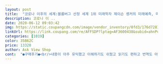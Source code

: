 ```yaml
---
layout: post 
title:  "코로나 이후의 세계:블룸버그 선정 세계 1위 미래학자 제이슨 솅커의 미래예측, 미디어숲" 
description: 코로나 이 ..
date: 2020-06-12 09:03:42 
img: https://static.coupangcdn.com/image/vendor_inventory/0fd3/176d728129bdfb82bf529cfb3820436231a205879169d8cb5314c526b3b2.jpg 
linkUrl: https://link.coupang.com/re/AFFSDP?lptag=AF3600438&subid=ahnPublicAsk&pageKey=1604969698&itemId=2741253447&vendorItemId=70731314910&traceid=V0-113-d5a2fc353fcfc4c2 
categories: [1019] 
color: 35B62C 
price: 13320 
author: Ask View Shop 
cont:  "●구매후기●<br/>내용이 아주 유익했고 이해하기도 쉬웠고 읽기도 편하고 번역도 아주 훌륭했어요<br/>" 
---
```

